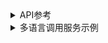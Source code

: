 <details>  
<summary>API参考</summary>  
  
对于服务提供的所有操作：

- 响应体以及POST请求的请求体均为JSON数据（JSON对象）。
- 当请求处理成功时，响应状态码为`200`，响应体的属性如下：

    |名称|类型|含义|
    |-|-|-|
    |`errorCode`|`integer`|错误码。固定为`0`。|
    |`errorMsg`|`string`|错误说明。固定为`"Success"`。|

    响应体还可能有`result`属性，类型为`object`，其中存储操作结果信息。

- 当请求处理未成功时，响应体的属性如下：

    |名称|类型|含义|
    |-|-|-|
    |`errorCode`|`integer`|错误码。与响应状态码相同。|
    |`errorMsg`|`string`|错误说明。|

服务提供的操作如下：

- **`analyzeImage`**

    使用计算机视觉模型对图像进行分析，获得OCR、表格识别结果等，并提取图像中的关键信息。

    `POST /chatocr-vision`

    - 请求体的属性如下：

        |名称|类型|含义|是否必填|
        |-|-|-|-|
        |`image`|`string`|服务可访问的图像文件或PDF文件的URL，或上述类型文件内容的Base64编码结果。对于超过10页的PDF文件，只有前10页的内容会被使用。|是|
        |`fileType`|`integer`|文件类型。`0`表示PDF文件，`1`表示图像文件。若请求体无此属性，则服务将尝试根据URL自动推断文件类型。|否|
        |`useOricls`|`boolean`|是否启用文档图像方向分类功能。默认启用该功能。|否|
        |`useCurve`|`boolean`|是否启用印章文本检测功能。默认启用该功能。|否|
        |`useUvdoc`|`boolean`|是否启用文本图像矫正功能。默认启用该功能。|否|
        |`inferenceParams`|`object`|推理参数。|否|

        `inferenceParams`的属性如下：

        |名称|类型|含义|是否必填|
        |-|-|-|-|
        |`maxLongSide`|`integer`|推理时，若文本检测模型的输入图像较长边的长度大于`maxLongSide`，则将对图像进行缩放，使其较长边的长度等于`maxLongSide`。|否|

    - 请求处理成功时，响应体的`result`具有如下属性：

        |名称|类型|含义|
        |-|-|-|
        |`visionResults`|`array`|使用计算机视觉模型得到的分析结果。数组长度为1（对于图像输入）或文档页数与10中的较小者（对于PDF输入）。对于PDF输入，数组中的每个元素依次表示PDF文件中每一页的处理结果。|
        |`visionInfo`|`object`|图像中的关键信息，可用作其他操作的输入。|

        `visionResults`中的每个元素为一个`object`，具有如下属性：

        |名称|类型|含义|
        |-|-|-|
        |`texts`|`array`|文本位置、内容和得分。|
        |`tables`|`array`|表格位置和内容。|
        |`inputImage`|`string`|输入图像。图像为JPEG格式，使用Base64编码。|
        |`ocrImage`|`string`|OCR结果图。图像为JPEG格式，使用Base64编码。|
        |`layoutImage`|`string`|版面区域检测结果图。图像为JPEG格式，使用Base64编码。|

        `texts`中的每个元素为一个`object`，具有如下属性：

        |名称|类型|含义|
        |-|-|-|
        |`poly`|`array`|文本位置。数组中元素依次为包围文本的多边形的顶点坐标。|
        |`text`|`string`|文本内容。|
        |`score`|`number`|文本识别得分。|

        `tables`中的每个元素为一个`object`，具有如下属性：

        |名称|类型|含义|
        |-|-|-|
        |`bbox`|`array`|表格位置。数组中元素依次为边界框左上角x坐标、左上角y坐标、右下角x坐标以及右下角y坐标。|
        |`html`|`string`|HTML格式的表格识别结果。|

- **`buildVectorStore`**

    构建向量数据库。

    `POST /chatocr-vector`

    - 请求体的属性如下：

        |名称|类型|含义|是否必填|
        |-|-|-|-|
        |`visionInfo`|`object`|图像中的关键信息。由`analyzeImage`操作提供。|是|
        |`minChars`|`integer`|启用向量数据库的最小数据长度。|否|
        |`llmRequestInterval`|`number`|调用大语言模型API的间隔时间。|否|
        |`llmName`|`string`|大语言模型名称。|否|
        |`llmParams`|`object`|大语言模型API参数。|否|

        当前，`llmParams`可以采用如下两种形式之一：
        
        ```json
        {
          "apiType": "qianfan",
          "apiKey": "{千帆平台API key}",
          "secretKey": "{千帆平台secret key}"
        }
        ```

        ```json
        {
          "apiType": "{aistudio}",
          "accessToken": "{AI Studio访问令牌}"
        }
        ```

    - 请求处理成功时，响应体的`result`具有如下属性：

        |名称|类型|含义|
        |-|-|-|
        |`vectorStore`|`object`|向量数据库序列化结果，可用作其他操作的输入。|

- **`retrieveKnowledge`**

    进行知识检索。

    `POST /chatocr-retrieval`

    - 请求体的属性如下：

        |名称|类型|含义|是否必填|
        |-|-|-|-|
        |`keys`|`array`|关键词列表。|是|
        |`vectorStore`|`object`|向量数据库序列化结果。由`buildVectorStore`操作提供。|是|
        |`visionInfo`|`object`|图像中的关键信息。由`analyzeImage`操作提供。|是|
        |`llmName`|`string`|大语言模型名称。|否|
        |`llmParams`|`object`|大语言模型API参数。|否|

        当前，`llmParams`可以采用如下两种形式之一：
        
        ```json
        {
          "apiType": "qianfan",
          "apiKey": "{千帆平台API key}",
          "secretKey": "{千帆平台secret key}"
        }
        ```

        ```json
        {
          "apiType": "{aistudio}",
          "accessToken": "{AI Studio访问令牌}"
        }
        ```

    - 请求处理成功时，响应体的`result`具有如下属性：

        |名称|类型|含义|
        |-|-|-|
        |`retrievalResult`|`string`|知识检索结果，可用作其他操作的输入。|

- **`chat`**

    与大语言模型交互，利用大语言模型提炼关键信息。

    `POST /chatocr-vision`

    - 请求体的属性如下：

        |名称|类型|含义|是否必填|
        |-|-|-|-|
        |`keys`|`array`|关键词列表。|是|
        |`visionInfo`|`object`|图像中的关键信息。由`analyzeImage`操作提供。|是|
        |`taskDescription`|`string`|提示词任务。|否|
        |`rules`|`string`|提示词规则。用于自定义信息抽取规则，例如规范输出格式。|否|
        |`fewShot`|`string`|提示词示例。|否|
        |`useVectorStore`|`boolean`|是否启用向量数据库。默认启用。|否|
        |`vectorStore`|`object`|向量数据库序列化结果。由`buildVectorStore`操作提供。|否|
        |`retrievalResult`|`string`|知识检索结果。由`retrieveKnowledge`操作提供。|否|
        |`returnPrompts`|`boolean`|是否返回使用的提示词。默认启用。|否|
        |`llmName`|`string`|大语言模型名称。|否|
        |`llmParams`|`object`|大语言模型API参数。|否|

        当前，`llmParams`可以采用如下两种形式之一：
        
        ```json
        {
          "apiType": "qianfan",
          "apiKey": "{千帆平台API key}",
          "secretKey": "{千帆平台secret key}"
        }
        ```

        ```json
        {
          "apiType": "{aistudio}",
          "accessToken": "{AI Studio访问令牌}"
        }
        ```

    - 请求处理成功时，响应体的`result`具有如下属性：

        |名称|类型|含义|
        |-|-|-|
        |`chatResult`|`string`|关键信息抽取结果。|
        |`prompts`|`object`|使用的提示词。|

        `prompts`的属性如下：

        |名称|类型|含义|
        |-|-|-|
        |`ocr`|`string`|OCR提示词。|
        |`table`|`string`|表格提示词。|
        |`html`|`string`|HTML提示词。|

</details>

<details>
<summary>多语言调用服务示例</summary>  

<details>  
<summary>Python</summary>  
  
```python
import base64
import pprint
import sys

import requests


API_BASE_URL = "http://0.0.0.0:8080"
LLM_NAME = "ernie-3.5"
LLM_PARAMS = {
    "apiType": "qianfan", 
    "apiKey": "4iiqB0QfvXTAENgzUwNeDjQ7", 
    "secretKey": "sHQCw4l5A6jnzbHMa0ZvDi05GT9Qz8tZ",
}


if __name__ == "__main__":
    file_url = "https://paddle-model-ecology.bj.bcebos.com/paddlex/serving/pipeline_data/ppchatocr/driving_license.jpg"
    keys = ["电话"]

    payload = {
        "file": file_url,
        "useOricls": True,
        "useCurve": True,
        "useUvdoc": True,
    }
    resp_vision = requests.post(url=f"{API_BASE_URL}/chatocr-vision", json=payload)
    if resp_vision.status_code != 200:
        print(
            f"Request to chatocr-vision failed with status code {resp_vision.status_code}."
        )
        pprint.pp(resp_vision.json())
        sys.exit(1)
    result_vision = resp_vision.json()["result"]

    for i, res in enumerate(result_vision["visionResults"]):
        print("Texts:")
        pprint.pp(res["texts"])
        print("Tables:")
        pprint.pp(res["tables"])
        ocr_img_path = f"ocr_{i}.jpg"
        with open(ocr_img_path, "wb") as f:
            f.write(base64.b64decode(res["ocrImage"]))
        layout_img_path = f"layout_{i}.jpg"
        with open(layout_img_path, "wb") as f:
            f.write(base64.b64decode(res["layoutImage"]))
        print(f"Output images saved at {ocr_img_path} and {layout_img_path}")
        print("")
    print("="*50 + "\n\n")

    payload = {
        "visionInfo": result_vision["visionInfo"],
        "minChars": 200,
        "llmRequestInterval": 1000,
        "llmName": LLM_NAME,
        "llmParams": LLM_PARAMS,
    }
    resp_vector = requests.post(url=f"{API_BASE_URL}/chatocr-vector", json=payload)
    if resp_vector.status_code != 200:
        print(
            f"Request to chatocr-vector failed with status code {resp_vector.status_code}."
        )
        pprint.pp(resp_vector.json())
        sys.exit(1)
    result_vector = resp_vector.json()["result"]
    print("="*50 + "\n\n")

    payload = {
        "keys": keys,
        "vectorStore": result_vector["vectorStore"],
        "visionInfo": result_vision["visionInfo"],
        "llmName": LLM_NAME,
        "llmParams": LLM_PARAMS,
    }
    resp_retrieval = requests.post(url=f"{API_BASE_URL}/chatocr-retrieval", json=payload)
    if resp_retrieval.status_code != 200:
        print(
            f"Request to chatocr-retrieval failed with status code {resp_retrieval.status_code}."
        )
        pprint.pp(resp_retrieval.json())
        sys.exit(1)
    result_retrieval = resp_retrieval.json()["result"]
    print("Knowledge retrieval result:")
    print(result_retrieval["retrievalResult"])
    print("="*50 + "\n\n")

    payload = {
        "keys": keys,
        "visionInfo": result_vision["visionInfo"],
        "taskDescription": "",
        "rules": "",
        "fewShot": "",
        "useVectorStore": True,
        "vectorStore": result_vector["vectorStore"],
        "retrievalResult": result_retrieval["retrievalResult"],
        "returnPrompts": True,
        "llmName": LLM_NAME,
        "llmParams": LLM_PARAMS,
    }
    resp_chat = requests.post(url=f"{API_BASE_URL}/chatocr-chat", json=payload)
    if resp_chat.status_code != 200:
        print(
            f"Request to chatocr-chat failed with status code {resp_chat.status_code}."
        )
        pprint.pp(resp_chat.json())
        sys.exit(1)
    result_chat = resp_chat.json()["result"]
    print("Prompts:")
    pprint.pp(result_chat["prompts"])
    print("Final result:")
    print(len(result_chat["chatResult"]))
```
  
</details>
